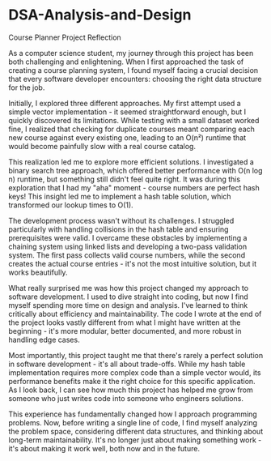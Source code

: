 # DSA-Analysis-and-Design

Course Planner Project Reflection

As a computer science student, my journey through this project has been both challenging and enlightening. When I first approached the task of creating a course planning system, I found myself facing a crucial decision that every software developer encounters: choosing the right data structure for the job.

Initially, I explored three different approaches. My first attempt used a simple vector implementation - it seemed straightforward enough, but I quickly discovered its limitations. While testing with a small dataset worked fine, I realized that checking for duplicate courses meant comparing each new course against every existing one, leading to an O(n²) runtime that would become painfully slow with a real course catalog.

This realization led me to explore more efficient solutions. I investigated a binary search tree approach, which offered better performance with O(n log n) runtime, but something still didn't feel quite right. It was during this exploration that I had my "aha" moment - course numbers are perfect hash keys! This insight led me to implement a hash table solution, which transformed our lookup times to O(1).

The development process wasn't without its challenges. I struggled particularly with handling collisions in the hash table and ensuring prerequisites were valid. I overcame these obstacles by implementing a chaining system using linked lists and developing a two-pass validation system. The first pass collects valid course numbers, while the second creates the actual course entries - it's not the most intuitive solution, but it works beautifully.

What really surprised me was how this project changed my approach to software development. I used to dive straight into coding, but now I find myself spending more time on design and analysis. I've learned to think critically about efficiency and maintainability. The code I wrote at the end of the project looks vastly different from what I might have written at the beginning - it's more modular, better documented, and more robust in handling edge cases.

Most importantly, this project taught me that there's rarely a perfect solution in software development - it's all about trade-offs. While my hash table implementation requires more complex code than a simple vector would, its performance benefits make it the right choice for this specific application. As I look back, I can see how much this project has helped me grow from someone who just writes code into someone who engineers solutions.

This experience has fundamentally changed how I approach programming problems. Now, before writing a single line of code, I find myself analyzing the problem space, considering different data structures, and thinking about long-term maintainability. It's no longer just about making something work - it's about making it work well, both now and in the future.
